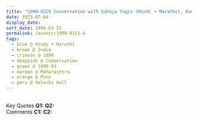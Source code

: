 ```yaml
---
title: "1999-0325 Conversation with Sahaja Yogis (Hindi + Marathi), Evening Program after the Public Program, Velechi Hall, Modern College Ground, Śhivajī Nagar, Pune, Maharashtra, India"
date: 2023-07-04
display_date: 
sort_date: 1999-03-25
permalink: /events/1999-0325-b
tags:
  - blue @ Hindi + Marathi
  - brown @ India
  - crimson @ 1999
  - deeppink @ Conversation
  - green @ 1999-03
  - maroon @ Maharashtra
  - orange @ Pune
  - peru @ Velechi Hall
---
```


<br>

<wave-list>
  <list-title color="DarkSeaGreen" width="55">Key Quotes</list-title>
  <list-item color="BlanchedAlmond" width="280"><b>Q1:</b> <i></i></list-item>
  <list-item color="Lavender" width="280"><b>Q2:</b> <i></i></list-item>
</wave-list>

<br>

<wave-list>
  <list-title color="DarkSeaGreen" width="55">Comments</list-title>
  <list-item color="BlanchedAlmond" width="280"><b>C1:</b> <i></i></list-item>
  <list-item color="Lavender" width="280"><b>C2:</b> <i></i></list-item>
</wave-list>
</div>